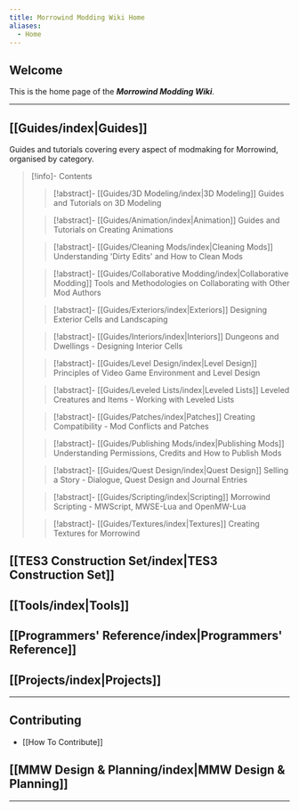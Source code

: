 ```yaml
---
title: Morrowind Modding Wiki Home
aliases:
  - Home
---
```

## Welcome

This is the home page of the ***Morrowind Modding Wiki***.

---

## [[Guides/index|Guides]] 
Guides and tutorials covering every aspect of modmaking for Morrowind, organised by category. 

>[!info]- Contents 
> 
>>[!abstract]- [[Guides/3D Modeling/index|3D Modeling]] 
>>Guides and Tutorials on 3D Modeling 
> 
>>[!abstract]- [[Guides/Animation/index|Animation]] 
>>Guides and Tutorials on Creating Animations 
> 
>>[!abstract]- [[Guides/Cleaning Mods/index|Cleaning Mods]] 
>>Understanding 'Dirty Edits' and How to Clean Mods 
>
>>[!abstract]- [[Guides/Collaborative Modding/index|Collaborative Modding]] 
>>Tools and Methodologies on Collaborating with Other Mod Authors 
> 
>>[!abstract]- [[Guides/Exteriors/index|Exteriors]] 
>>Designing Exterior Cells and Landscaping 
> 
>>[!abstract]- [[Guides/Interiors/index|Interiors]] 
>>Dungeons and Dwellings - Designing Interior Cells 
>
>>[!abstract]- [[Guides/Level Design/index|Level Design]] 
>>Principles of Video Game Environment and Level Design 
>
>>[!abstract]- [[Guides/Leveled Lists/index|Leveled Lists]] 
>>Leveled Creatures and Items - Working with Leveled Lists 
>
>>[!abstract]- [[Guides/Patches/index|Patches]] 
>>Creating Compatibility - Mod Conflicts and Patches 
>
>>[!abstract]- [[Guides/Publishing Mods/index|Publishing Mods]] 
>>Understanding Permissions, Credits and How to Publish Mods 
>
>>[!abstract]- [[Guides/Quest Design/index|Quest Design]] 
>>Selling a Story - Dialogue, Quest Design and Journal Entries 
>
>>[!abstract]- [[Guides/Scripting/index|Scripting]] 
>>Morrowind Scripting - MWScript, MWSE-Lua and OpenMW-Lua 
>
>>[!abstract]- [[Guides/Textures/index|Textures]] 
>>Creating Textures for Morrowind 


## [[TES3 Construction Set/index|TES3 Construction Set]]

## [[Tools/index|Tools]]

## [[Programmers' Reference/index|Programmers' Reference]]

## [[Projects/index|Projects]]

---
## Contributing
  - [[How To Contribute]]

## [[MMW Design & Planning/index|MMW Design & Planning]]

---
